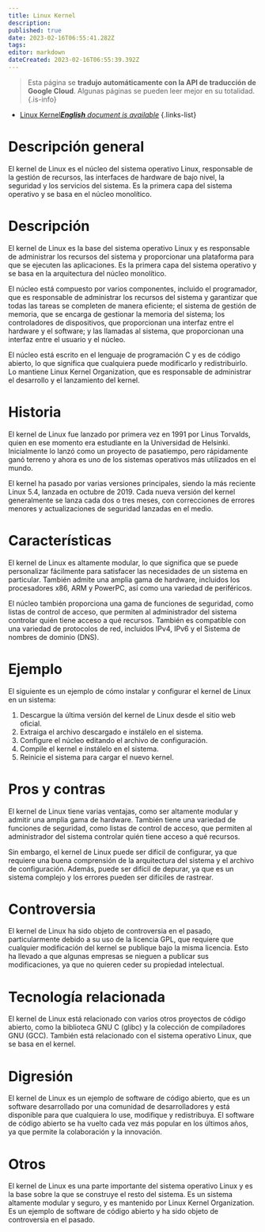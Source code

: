 ```yaml
---
title: Linux Kernel
description: 
published: true
date: 2023-02-16T06:55:41.282Z
tags: 
editor: markdown
dateCreated: 2023-02-16T06:55:39.392Z
---
```


> Esta página se **tradujo automáticamente con la API de traducción de Google Cloud**.
Algunas páginas se pueden leer mejor en su totalidad.{.is-info}



- [Linux Kernel***English** document is available*](/en/Knowledge-base/Dictionary/linux-kernel)
{.links-list}


# Descripción general
El kernel de Linux es el núcleo del sistema operativo Linux, responsable de la gestión de recursos, las interfaces de hardware de bajo nivel, la seguridad y los servicios del sistema. Es la primera capa del sistema operativo y se basa en el núcleo monolítico.

# Descripción
El kernel de Linux es la base del sistema operativo Linux y es responsable de administrar los recursos del sistema y proporcionar una plataforma para que se ejecuten las aplicaciones. Es la primera capa del sistema operativo y se basa en la arquitectura del núcleo monolítico.

El núcleo está compuesto por varios componentes, incluido el programador, que es responsable de administrar los recursos del sistema y garantizar que todas las tareas se completen de manera eficiente; el sistema de gestión de memoria, que se encarga de gestionar la memoria del sistema; los controladores de dispositivos, que proporcionan una interfaz entre el hardware y el software; y las llamadas al sistema, que proporcionan una interfaz entre el usuario y el núcleo.

El núcleo está escrito en el lenguaje de programación C y es de código abierto, lo que significa que cualquiera puede modificarlo y redistribuirlo. Lo mantiene Linux Kernel Organization, que es responsable de administrar el desarrollo y el lanzamiento del kernel.

# Historia
El kernel de Linux fue lanzado por primera vez en 1991 por Linus Torvalds, quien en ese momento era estudiante en la Universidad de Helsinki. Inicialmente lo lanzó como un proyecto de pasatiempo, pero rápidamente ganó terreno y ahora es uno de los sistemas operativos más utilizados en el mundo.

El kernel ha pasado por varias versiones principales, siendo la más reciente Linux 5.4, lanzada en octubre de 2019. Cada nueva versión del kernel generalmente se lanza cada dos o tres meses, con correcciones de errores menores y actualizaciones de seguridad lanzadas en el medio.

# Características
El kernel de Linux es altamente modular, lo que significa que se puede personalizar fácilmente para satisfacer las necesidades de un sistema en particular. También admite una amplia gama de hardware, incluidos los procesadores x86, ARM y PowerPC, así como una variedad de periféricos.

El núcleo también proporciona una gama de funciones de seguridad, como listas de control de acceso, que permiten al administrador del sistema controlar quién tiene acceso a qué recursos. También es compatible con una variedad de protocolos de red, incluidos IPv4, IPv6 y el Sistema de nombres de dominio (DNS).

# Ejemplo
El siguiente es un ejemplo de cómo instalar y configurar el kernel de Linux en un sistema:

1. Descargue la última versión del kernel de Linux desde el sitio web oficial.
2. Extraiga el archivo descargado e instálelo en el sistema.
3. Configure el núcleo editando el archivo de configuración.
4. Compile el kernel e instálelo en el sistema.
5. Reinicie el sistema para cargar el nuevo kernel.

# Pros y contras
El kernel de Linux tiene varias ventajas, como ser altamente modular y admitir una amplia gama de hardware. También tiene una variedad de funciones de seguridad, como listas de control de acceso, que permiten al administrador del sistema controlar quién tiene acceso a qué recursos.

Sin embargo, el kernel de Linux puede ser difícil de configurar, ya que requiere una buena comprensión de la arquitectura del sistema y el archivo de configuración. Además, puede ser difícil de depurar, ya que es un sistema complejo y los errores pueden ser difíciles de rastrear.

# Controversia
El kernel de Linux ha sido objeto de controversia en el pasado, particularmente debido a su uso de la licencia GPL, que requiere que cualquier modificación del kernel se publique bajo la misma licencia. Esto ha llevado a que algunas empresas se nieguen a publicar sus modificaciones, ya que no quieren ceder su propiedad intelectual.

# Tecnología relacionada
El kernel de Linux está relacionado con varios otros proyectos de código abierto, como la biblioteca GNU C (glibc) y la colección de compiladores GNU (GCC). También está relacionado con el sistema operativo Linux, que se basa en el kernel.

# Digresión
El kernel de Linux es un ejemplo de software de código abierto, que es un software desarrollado por una comunidad de desarrolladores y está disponible para que cualquiera lo use, modifique y redistribuya. El software de código abierto se ha vuelto cada vez más popular en los últimos años, ya que permite la colaboración y la innovación.

# Otros
El kernel de Linux es una parte importante del sistema operativo Linux y es la base sobre la que se construye el resto del sistema. Es un sistema altamente modular y seguro, y es mantenido por Linux Kernel Organization. Es un ejemplo de software de código abierto y ha sido objeto de controversia en el pasado.